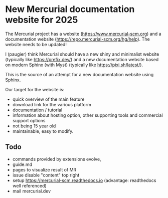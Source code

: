 # New Mercurial documentation website for 2025

The Mercurial project has a website (https://www.mercurial-scm.org) and a documentation
website (https://repo.mercurial-scm.org/hg/help). The website needs to be updated!

I (paugier) think Mercurial should have a new shiny and minimalist website (typically
like https://prefix.dev/) and a new documentation website based on modern Sphinx (with
Myst) (typically like https://pixi.sh/latest/).

This is the source of an attempt for a new documentation website using Sphinx.

Our target for the website is:

- quick overview of the main feature
- download link for the various platform
- documentation / tutorial
- information about hosting option, other supporting tools and commercial support options
- not being 15 year old
- maintainable, easy to modify.

## Todo

- commands provided by extensions evolve,
- guide.md
- pages to visualize result of MR
- issue disable "content" top right
- setup https://mercurial-scm.readthedocs.io (advantage: readthedocs well referenced)
- mail mercurial.dev
